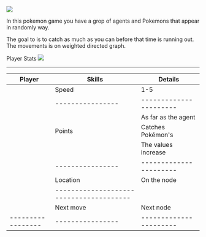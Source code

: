    ![](https://github.com/yakovElkobi/OOP_ex2/blob/master/resources/906edc8b6f1b7089442ce99ca0b5a7a2.jpg)

In this pokemon game you have a grop of agents and Pokemons that appear in randomly way.

The goal to is to catch as much as you can before that time is running out.
The movements is on weighted directed graph.

Player Stats
![](https://github.com/yakovElkobi/OOP_ex2/blob/master/resources/pokeboll_v2.png)


----------------------------------------------------------
|   **Player**    |    **Skills**  |      **Details**     |
|-----------------|----------------|----------------------|
|                 |      Speed     |      1-5             |
|                 |----------------|----------------------|                   
|                 |                |  As far as the agent | 
|                 |     Points     |  Catches Pokémon's   |
|                 |                |  The values increase |  
|                 |----------------|----------------------|
|                 |    Location    |  On the node         |
|                 |---------------------------------------|                
|                 |    Next move   |  Next node           |
|-----------------|----------------|----------------------|

